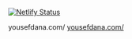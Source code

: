 [![Netlify Status](https://api.netlify.com/api/v1/badges/c9d82b08-8ebf-484f-9357-529c856d1c69/deploy-status)](https://app.netlify.com/sites/yousefdana/deploys)

yousefdana.com/
[yousefdana.com/](yousefdana.com/)
